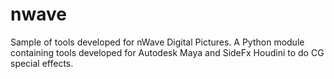 # nwave
Sample of tools developed for nWave Digital Pictures.
A Python module containing tools developed for Autodesk Maya and SideFx Houdini to do CG special effects.
